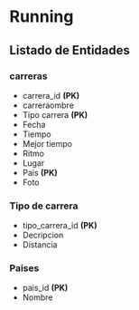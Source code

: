 # Running

## Listado de Entidades

### carreras

- carrera_id **(PK)**
- carreraombre
- Tipo carrera **(PK)**
- Fecha
- Tiempo
- Mejor tiempo
- Ritmo 
- Lugar
- Pais **(PK)**
- Foto

### Tipo de carrera

- tipo_carrera_id **(PK)**
- Decripcion
- Distancia

### Paises
- pais_id **(PK)**
- Nombre
